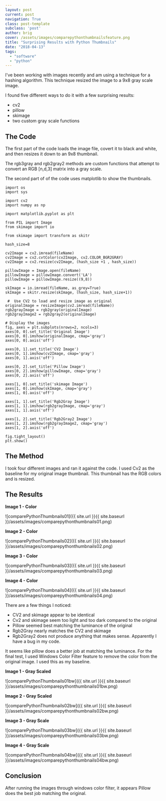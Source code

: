 ```yaml
---
layout: post
current: post
navigation: True
class: post-template
subclass: 'post'
author: brig
cover: /assets/images/comparepythonthumbnailsfeature.png
title: "Surprising Results with Python Thumbnails"
date: "2018-04-13"
tags: 
  - "software"
  - "python"
---
```


I've been working with images recently and am using a technique for a hashing algorithm. This technique resized the image to a 9x8 gray scale image.

I found five different ways to do it with a few surprising results:

- cv2
- pillow
- skimage
- two custom gray scale functions

## The Code

The first part of the code loads the image file, covert it to black and white, and then resizes it down to an 9x8 thumbnail.

The rgb3gray and rgb2gray2 methods are custom functions that attempt to convert an RGB [n,d,3] matrix into a gray scale.

The second part of of the code uses matplotlib to show the thumbnails.

```
import os
import sys

import cv2
import numpy as np

import matplotlib.pyplot as plt

from PIL import Image
from skimage import io

from skimage import transform as skitr

hash_size=8

cv2Image = cv2.imread(fileName)
cv2Image = cv2.cvtColor(cv2Image, cv2.COLOR_BGR2GRAY)                            
cv2Image = cv2.resize(cv2Image, (hash_size +1 , hash_size))

pillowImage = Image.open(fileName)
pillowImage = pillowImage.convert('LA')
pillowImage = pillowImage.resize((9,8))

skImage = io.imread(fileName, as_grey=True)
skImage = skitr.resize(skImage, (hash_size, hash_size+1))
                                 
 #  Use CV2 to load and resize image as original
originalImage = resizeImage(cv2.imread(fileName))   
rgb2grayImage = rgb2gray(originalImage)
rgb2grayImage2 = rgb2gray2(originalImage)                               

# Display the images
fig, axes = plt.subplots(nrows=2, ncols=3)
axes[0, 0].set_title('Original Image')
axes[0, 0].imshow(originalImage, cmap='gray')
axes[0, 0].axis('off')
                                 
axes[0, 1].set_title('CV2 Image')
axes[0, 1].imshow(cv2Image, cmap='gray')
axes[0, 1].axis('off')
                                 
axes[0, 2].set_title('Pillow Image')
axes[0, 2].imshow(pillowImage, cmap='gray')
axes[0, 2].axis('off')
                                 
axes[1, 0].set_title('skimage Image')
axes[1, 0].imshow(skImage, cmap='gray')
axes[1, 0].axis('off')

axes[1, 1].set_title('Rgb2Gray Image')
axes[1, 1].imshow(rgb2grayImage, cmap='gray')
axes[1, 1].axis('off')

axes[1, 2].set_title('Rgb2Gray2 Image')
axes[1, 2].imshow(rgb2grayImage2, cmap='gray')
axes[1, 2].axis('off')

fig.tight_layout()
plt.show()
```

## The Method

I took four different images and ran it against the code. I used Cv2 as the baseline for my original image thumbnail. This thumbnail has the RGB colors and is resized.

## The Results

**Image 1 - Color**

![comparePythonThumbnails01]({{ site.url }}{{ site.baseurl }}/assets/images/comparepythonthumbnails01.png)

**Image 2 - Color**

![comparePythonThumbnails02]({{ site.url }}{{ site.baseurl }}/assets/images/comparepythonthumbnails02.png)

**Image 3 - Color**

![comparePythonThumbnails03]({{ site.url }}{{ site.baseurl }}/assets/images/comparepythonthumbnails03.png)

**Image 4 - Color**

![comparePythonThumbnails04]({{ site.url }}{{ site.baseurl }}/assets/images/comparepythonthumbnails04.png)

There are a few things I noticed:

- CV2 and skimage appear to be identical
- Cv2 and skimage seem too light and too dark compared to the original
- Pillow seemed best matching the luminance of the original
- Rgb2Gray nearly matches the CV2 and skimage
- Rgb2Gray2 does not produce anything that makes sense. Apparently I have a bug in my code.

It seems like pillow does a better job at matching the luminance. For the final test, I used Windows Color Filter feature to remove the color from the original image. I used this as my baseline.

**Image 1 - Gray Scaled**

![comparePythonThumbnails01bw]({{ site.url }}{{ site.baseurl }}/assets/images/comparepythonthumbnails01bw.png)

**Image 2 - Gray Scaled**

![comparePythonThumbnails02bw]({{ site.url }}{{ site.baseurl }}/assets/images/comparepythonthumbnails02bw.png)

**Image 3 - Gray Scale**

![comparePythonThumbnails03bw]({{ site.url }}{{ site.baseurl }}/assets/images/comparepythonthumbnails03bw.png)

**Image 4 - Gray Scale**

![comparePythonThumbnails04bw]({{ site.url }}{{ site.baseurl }}/assets/images/comparepythonthumbnails04bw.png)

## Conclusion

After running the images through windows color filter, it appears Pillow does the best job matching the original.
